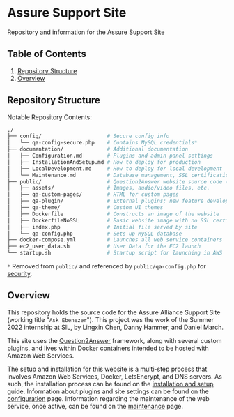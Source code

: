 # Assure Support Site

Repository and information for the Assure Support Site

## Table of Contents

1. [Repository Structure](#repository-structure)
1. [Overview](#overview)

## Repository Structure

Notable Repository Contents:

```sh
./
├── config/                     # Secure config info
│   └── qa-config-secure.php    # Contains MySQL credentials*
├── documentation/              # Additional documentation
│   ├── Configuration.md        # Plugins and admin panel settings
│   ├── InstallationAndSetup.md # How to deploy for production
│   ├── LocalDevelopment.md     # How to deploy for local development
│   └── Maintenance.md          # Database management, SSL certification, etc.
├── public/                     # Question2Answer website source code (webroot)
│   ├── assets/                 # Images, audio/video files, etc.
│   ├── qa-custom-pages/        # HTML for custom pages
│   ├── qa-plugin/              # External plugins; new feature development
│   ├── qa-theme/               # Custom UI themes
│   ├── Dockerfile              # Constructs an image of the website
│   ├── DockerfileNoSSL         # Basic website image with no SSL certification
│   ├── index.php               # Initial file served by site
│   └── qa-config.php           # Sets up MySQL database
├── docker-compose.yml          # Launches all web service containers
├── ec2_user_data.sh            # User Data for the EC2 launch
└── startup.sh                  # Startup script for launching in AWS
```

`*` Removed from `public/` and referenced by `public/qa-config.php` for [security](https://docs.question2answer.org/install/security/).

## Overview

This repository holds the source code for the Assure Alliance Support Site (working title "`Ask Ebenezer`"). This project was the work of the Summer 2022 internship at SIL, by Lingxin Chen, Danny Hammer, and Daniel March.

This site uses the [Question2Answer](https://www.question2answer.org/) framework, along with several custom plugins, and lives within Docker containers intended to be hosted with Amazon Web Services.

The setup and installation for this website is a multi-step process that involves Amazon Web Services, Docker, LetsEncrypt, and DNS servers. As such, the installation process can be found on the [installation and setup](./documentation/InstallationAndSetup.md) guide. Information about plugins and site settings can be found on the [configuration](./documentation/Configuration.md) page. Information regarding the maintenance of the web service, once active, can be found on the [maintenance](./documentation/Maintenance.md) page.
